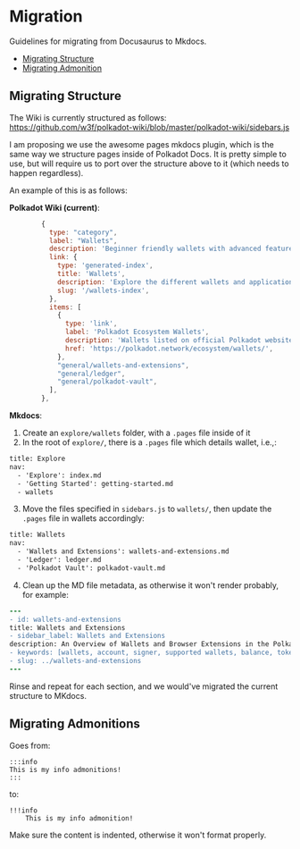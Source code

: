 
# Migration

Guidelines for migrating from Docusaurus to Mkdocs.


<!-- no toc -->
- [Migrating Structure](#migrating-structure)
- [Migrating Admonition](#migrating-admonitions)

## Migrating Structure

The Wiki is currently structured as follows: https://github.com/w3f/polkadot-wiki/blob/master/polkadot-wiki/sidebars.js

I am proposing we use the awesome pages mkdocs plugin, which is the same way we structure pages inside of Polkadot Docs. It is pretty simple to use, but will require us to port over the structure above to it (which needs to happen regardless).

An example of this is as follows: 

**Polkadot Wiki (current)**: 

```js
        {
          type: "category",
          label: "Wallets",
          description: 'Beginner friendly wallets with advanced features.',
          link: {
            type: 'generated-index',
            title: 'Wallets',
            description: 'Explore the different wallets and applications in the Polkadot and Kusama ecosystems.',
            slug: '/wallets-index',
          },
          items: [
            {
              type: 'link',
              label: 'Polkadot Ecosystem Wallets',
              description: 'Wallets listed on official Polkadot website.',
              href: 'https://polkadot.network/ecosystem/wallets/',
            },
            "general/wallets-and-extensions",
            "general/ledger",
            "general/polkadot-vault",
          ],
        },
```

**Mkdocs**: 

1. Create an `explore/wallets` folder, with a `.pages` file inside of it
2. In the root of `explore/`, there is a `.pages` file which details wallet, i.e.,: 

```txt
title: Explore
nav:
  - 'Explore': index.md
  - 'Getting Started': getting-started.md
  - wallets
 ```

3. Move the files specified in `sidebars.js` to `wallets/`, then update the `.pages` file in wallets accordingly: 

```txt
title: Wallets
nav:
  - 'Wallets and Extensions': wallets-and-extensions.md
  - 'Ledger': ledger.md
  - 'Polkadot Vault': polkadot-vault.md
```

4. Clean up the MD file metadata, as otherwise it won't render probably, for example: 

```diff
---
- id: wallets-and-extensions
title: Wallets and Extensions
- sidebar_label: Wallets and Extensions
description: An Overview of Wallets and Browser Extensions in the Polkadot Ecosystem.
- keywords: [wallets, account, signer, supported wallets, balance, token]
- slug: ../wallets-and-extensions
---
```

Rinse and repeat for each section, and we would've migrated the current structure to MKdocs.

## Migrating Admonitions

Goes from: 

```
:::info 
This is my info admonitions!
:::
```

to: 

```
!!!info 
    This is my info admonition!
```

Make sure the content is indented, otherwise it won't format properly.